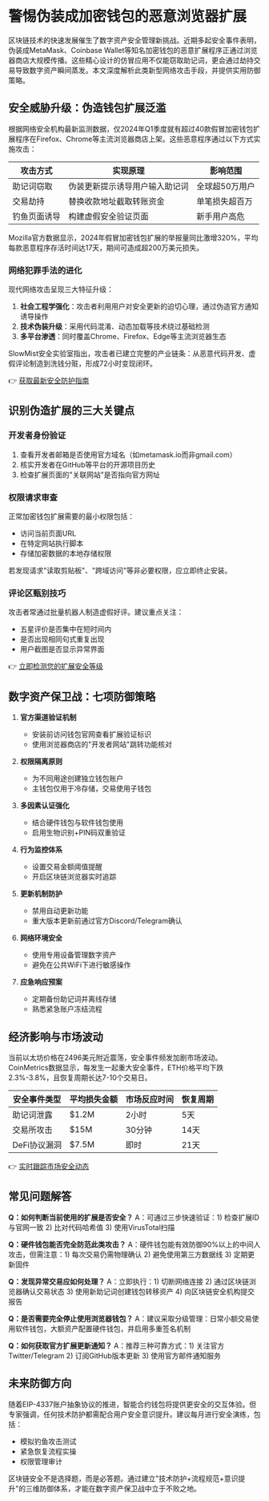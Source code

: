 # 警惕伪装成加密钱包的恶意浏览器扩展

区块链技术的快速发展催生了数字资产安全管理新挑战。近期多起安全事件表明，伪装成MetaMask、Coinbase Wallet等知名加密钱包的恶意扩展程序正通过浏览器商店大规模传播。这些精心设计的仿冒应用不仅能窃取助记词，更会通过劫持交易导致数字资产瞬间蒸发。本文深度解析此类新型网络攻击手段，并提供实用防御策略。

## 安全威胁升级：伪造钱包扩展泛滥

根据网络安全机构最新监测数据，仅2024年Q1季度就有超过40款假冒加密钱包扩展程序在Firefox、Chrome等主流浏览器商店上架。这些恶意程序通过以下方式实施攻击：

| 攻击方式          | 实现原理                         | 影响范围         |
|-------------------|----------------------------------|------------------|
| 助记词窃取        | 伪装更新提示诱导用户输入助记词   | 全球超50万用户   |
| 交易劫持          | 替换收款地址截取转账资金         | 单笔损失超百万   |
| 钓鱼页面诱导      | 构建虚假安全验证页面             | 新手用户高危     |

Mozilla官方数据显示，2024年假冒加密钱包扩展的举报量同比激增320%，平均每款恶意程序存活时间达17天，期间可造成超200万美元损失。

### 网络犯罪手法的进化

现代网络攻击呈现三大特征升级：
1. **社会工程学强化**：攻击者利用用户对安全更新的迫切心理，通过伪造官方通知诱导操作
2. **技术伪装升级**：采用代码混淆、动态加载等技术绕过基础检测
3. **多平台渗透**：同时覆盖Chrome、Firefox、Edge等主流浏览器生态

SlowMist安全实验室指出，攻击者已建立完整的产业链条：从恶意代码开发、虚假评论制造到洗钱分赃，形成72小时变现闭环。

👉 [获取最新安全防护指南](https://bit.ly/okx_welcome)

## 识别伪造扩展的三大关键点

### 开发者身份验证
1. 查看开发者邮箱是否使用官方域名（如metamask.io而非gmail.com）
2. 核实开发者在GitHub等平台的开源项目历史
3. 检查扩展页面的"关联网站"是否指向官方网址

### 权限请求审查
正常加密钱包扩展需要的最小权限包括：
- 访问当前页面URL
- 在特定网站执行脚本
- 存储加密数据的本地存储权限

若发现请求"读取剪贴板"、"跨域访问"等非必要权限，应立即终止安装。

### 评论区甄别技巧
攻击者常通过批量机器人制造虚假好评。建议重点关注：
- 五星评价是否集中在短时间内
- 是否出现相同句式重复出现
- 用户截图是否显示异常界面

👉 [立即检测您的扩展安全等级](https://bit.ly/okx_welcome)

## 数字资产保卫战：七项防御策略

1. **官方渠道验证机制**
   - 安装前访问钱包官网查看扩展验证标识
   - 使用浏览器商店的"开发者网站"跳转功能核对

2. **权限隔离原则**
   - 为不同用途创建独立钱包账户
   - 主钱包仅用于冷存储，交易使用子钱包

3. **多因素认证强化**
   - 结合硬件钱包与软件钱包使用
   - 启用生物识别+PIN码双重验证

4. **行为监控体系**
   - 设置交易金额阈值提醒
   - 开启区块链浏览器实时追踪

5. **更新机制防护**
   - 禁用自动更新功能
   - 重大版本更新前通过官方Discord/Telegram确认

6. **网络环境安全**
   - 使用专用设备管理数字资产
   - 避免在公共WiFi下进行敏感操作

7. **应急响应预案**
   - 定期备份助记词并离线存储
   - 熟悉紧急账户冻结流程

## 经济影响与市场波动

当前以太坊价格在2496美元附近震荡，安全事件频发加剧市场波动。CoinMetrics数据显示，每发生一起重大安全事件，ETH价格平均下跌2.3%-3.8%，且恢复周期长达7-10个交易日。

| 安全事件类型 | 平均损失金额 | 市场反应时间 | 恢复周期 |
|--------------|--------------|--------------|----------|
| 助记词泄露   | $1.2M        | 2小时        | 5天      |
| 交易所攻击   | $15M         | 30分钟       | 14天     |
| DeFi协议漏洞 | $7.5M        | 即时         | 21天     |

👉 [实时跟踪市场安全动态](https://bit.ly/okx_welcome)

## 常见问题解答

**Q：如何判断当前使用的扩展是否安全？**
A：可通过三步快速验证：1) 检查扩展ID与官网一致 2) 比对代码哈希值 3) 使用VirusTotal扫描

**Q：硬件钱包能否完全防范此类攻击？**
A：硬件钱包能有效防御90%以上的中间人攻击，但需注意：1) 每次交易仍需物理确认 2) 避免使用第三方数据线 3) 定期更新固件

**Q：发现异常交易应如何处理？**
A：立即执行：1) 切断网络连接 2) 通过区块链浏览器确认交易状态 3) 使用新助记词创建钱包转移资产 4) 向区块链安全机构提交报告

**Q：是否需要完全停止使用浏览器钱包？**
A：建议采取分级管理：日常小额交易使用软件钱包，大额资产配置硬件钱包，并启用多重签名机制

**Q：如何获取官方扩展更新通知？**
A：推荐三种可靠方式：1) 关注官方Twitter/Telegram 2) 订阅GitHub版本更新 3) 使用官方邮件通知服务

## 未来防御方向

随着EIP-4337账户抽象协议的推进，智能合约钱包将提供更安全的交互体验。但专家强调，任何技术防护都需配合用户安全意识提升。建议每月进行安全演练，包括：
- 模拟钓鱼攻击测试
- 紧急恢复流程实操
- 权限管理审计

区块链安全不是选择题，而是必答题。通过建立"技术防护+流程规范+意识提升"的三维防御体系，才能在数字资产保卫战中立于不败之地。